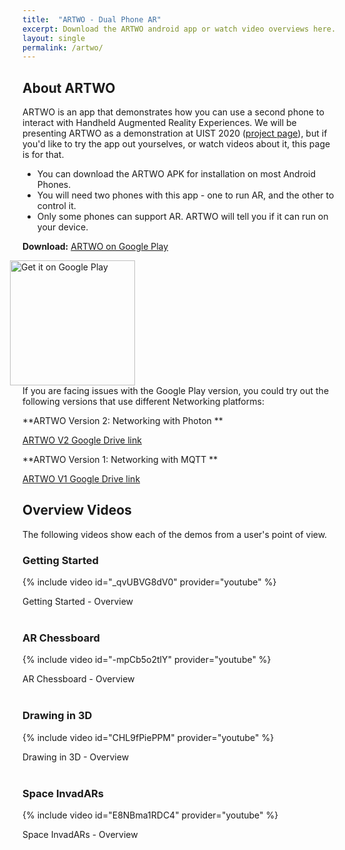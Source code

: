 ```yaml
---
title:  "ARTWO - Dual Phone AR"
excerpt: Download the ARTWO android app or watch video overviews here.
layout: single
permalink: /artwo/
---
```


## About ARTWO

ARTWO is an app that demonstrates how you can use a second phone to interact with Handheld Augmented Reality Experiences. We will be presenting ARTWO as a demonstration at UIST 2020 ([project page](/projects/dualphonear)), but if you'd like to try the app out yourselves, or watch videos about it, this page is for that.

- You can download the ARTWO APK for installation on most Android Phones.
- You will need two phones with this app - one to run AR, and the other to control it.
- Only some phones can support AR. ARTWO will tell you if it can run on your device.

**Download:** [ARTWO on Google Play](https://play.google.com/store/apps/details?id=com.rishivanukuru.artwo) 

<div style = "width: 300px; margin-left:-20px; padding-left:0px;"><a href='https://play.google.com/store/apps/details?id=com.rishivanukuru.artwo&pcampaignid=pcampaignidMKT-Other-global-all-co-prtnr-py-PartBadge-Mar2515-1'><img width="200" alt='Get it on Google Play' src='https://play.google.com/intl/en_us/badges/static/images/badges/en_badge_web_generic.png'/></a></div>
If you are facing issues with the Google Play version, you could try out the following versions that use different Networking platforms:

**ARTWO Version 2: Networking with Photon **

[ARTWO V2 Google Drive link](https://drive.google.com/file/d/1ymVRghSSPMtYB8I59wm6td7nRUHi6Ks2/view?usp=sharing)

**ARTWO Version 1: Networking with MQTT **

[ARTWO V1 Google Drive link](https://drive.google.com/file/d/1789na34jkgF7cIYwpa-Yq6hIpI0izeJE/view?usp=sharing)


## Overview Videos

The following videos show each of the demos from a user's point of view.

### Getting Started
{% include video id="_qvUBVG8dV0" provider="youtube" %}
<figcaption>Getting Started - Overview</figcaption>
<br>

### AR Chessboard
{% include video id="-mpCb5o2tlY" provider="youtube" %}
<figcaption>AR Chessboard - Overview</figcaption>
<br>

### Drawing in 3D
{% include video id="CHL9fPiePPM" provider="youtube" %}
<figcaption>Drawing in 3D - Overview</figcaption>
<br>

### Space InvadARs
{% include video id="E8NBma1RDC4" provider="youtube" %}
<figcaption>Space InvadARs - Overview</figcaption>
<br>